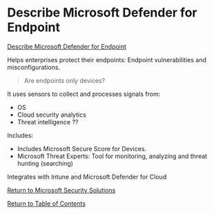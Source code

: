 # Describe Microsoft Defender for Endpoint

[Describe Microsoft Defender for Endpoint](https://docs.microsoft.com/en-us/learn/modules/describe-threat-protection-with-microsoft-365-defender/5-describe-defender-endpoint)

Helps enterprises protect their endpoints: Endpoint vulnerabilities and misconfigurations.
> Are endpoints only devices?

It uses sensors to collect and processes signals from:
* OS
* Cloud security analytics
* Threat intelligence ??

Includes: 
* Includes Microsoft Secure Score for Devices.
* Microsoft Threat Experts: Tool for monitoring, analyzing and threat hunting (searching)

Integrates with Intune and Microsoft Defender for Cloud

[Return to Microsoft Security Solutions](README.md)

[Return to Table of Contents](../README.md)